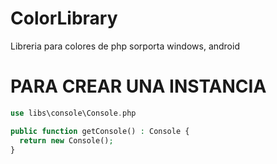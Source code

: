 # ColorLibrary
Libreria para colores de php
sorporta windows, android

# PARA CREAR UNA INSTANCIA
```php
use libs\console\Console.php

public function getConsole() : Console {
  return new Console();
}
```
